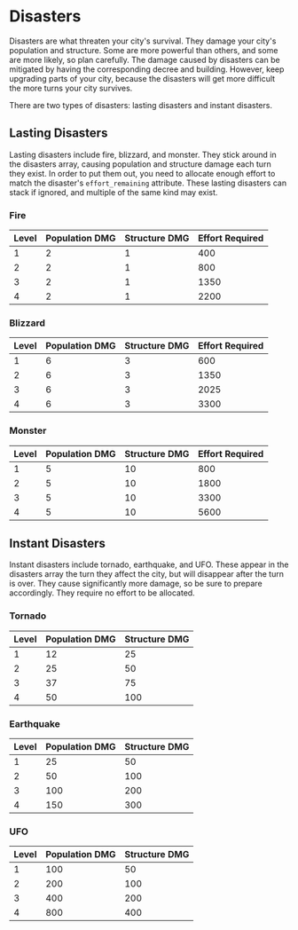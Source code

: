 # Disasters
Disasters are what threaten your city's survival. They damage your city's population and structure. Some are more powerful than others, and some are more likely, so plan carefully. The damage caused by disasters can be mitigated by having the corresponding decree and building. However, keep upgrading parts of your city, because the disasters will get more difficult the more turns your city survives.

There are two types of disasters: lasting disasters and instant disasters. 

## Lasting Disasters
Lasting disasters include fire, blizzard, and monster. They stick around in the disasters array, causing population and structure damage each turn they exist. In order to put them out, you need to allocate enough effort to match the disaster's `effort_remaining` attribute. These lasting disasters can stack if ignored, and multiple of the same kind may exist.

### Fire

Level| Population DMG | Structure DMG | Effort Required
--- | --- | --- | ---
1 | 2 | 1 | 400
2 | 2 | 1 | 800
3 | 2 | 1 | 1350
4 | 2 | 1 | 2200

### Blizzard

Level| Population DMG | Structure DMG | Effort Required
--- | --- | --- | ---
1 | 6 | 3 | 600
2 | 6 | 3 | 1350
3 | 6 | 3 | 2025
4 | 6 | 3 | 3300

### Monster

Level| Population DMG | Structure DMG | Effort Required
--- | --- | --- | ---
1 | 5 | 10 | 800
2 | 5 | 10 | 1800
3 | 5 | 10 | 3300
4 | 5 | 10 | 5600

## Instant Disasters
Instant disasters include tornado, earthquake, and UFO. These appear in the disasters array the turn they affect the city, but will disappear after the turn is over. They cause significantly more damage, so be sure to prepare accordingly. They require no effort to be allocated. 

### Tornado

Level| Population DMG | Structure DMG
--- | --- | ---
1 | 12 | 25
2 | 25 | 50
3 | 37 | 75
4 | 50 | 100

### Earthquake

Level| Population DMG | Structure DMG
--- | --- | ---
1 | 25 | 50
2 | 50 | 100
3 | 100 | 200
4 | 150 | 300

### UFO

Level| Population DMG | Structure DMG
--- | --- | ---
1 | 100 | 50
2 | 200 |100
3 | 400 | 200
4 | 800 | 400
